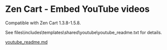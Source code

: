 # Zen Cart - Embed YouTube videos
 
Compatible with Zen Cart 1.3.8-1.5.8.

See files\includes\templates\shared\youtube\youtube_readme.txt
for details.

[youtube_readme.md](files/includes/templates/shared/youtube/youtube_readme.md)

